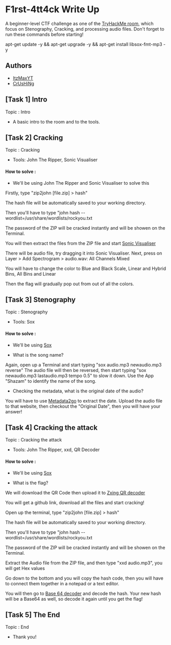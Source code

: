 # F1rst-4tt4ck Write Up
A beginner-level CTF challenge as one of the [TryHackMe room](https://tryhackme.com/room/f4), which focus on Stenography, Cracking, and processing audio files.
Don't forget to run these commands before starting!

apt-get update -y && apt-get upgrade -y && apt-get install libsox-fmt-mp3 -y


## Authors 
* [ItzMaxYT](https://tryhackme.com/p/ItzMaxYT)
* [CrUsHiNg](https://tryhackme.com/p/CrUsHiNg)

## [Task 1] Intro
Topic : Intro
* A basic intro to the room and to the tools.

## [Task 2] Cracking
Topic : Cracking
* Tools: John The Ripper, Sonic Visualiser

#### How to solve : 
* We'll be using John The Ripper and Sonic Visualiser to solve this

Firstly, type "zip2john [file.zip] > hash"

The hash file will be automatically saved to your working directory.

Then you'll have to type "john hash --wordlist=/usr/share/wordlists/rockyou.txt

The password of the ZIP will be cracked instantly and will be showen on the Terminal.

You will then extract the files from the ZIP file and start [Sonic Visualiser](https://www.sonicvisualiser.org/)

There will be audio file, try dragging it into Sonic Visualiser. Next, press on Layer > Add Spectrogram > audio.wav: All Channels Mixed

You will have to change the color to Blue and Black
Scale, Linear and Hybrid
Bins, All Bins and Linear

Then the flag will gradually pop out from out of all the colors.

## [Task 3] Stenography
Topic : Stenography
* Tools: Sox

#### How to solve : 
* We'll be using [Sox](http://sox.sourceforge.net/)

* What is the song name?

Again, open up a Terminal and start typing "sox audio.mp3 newaudio.mp3 reverse"
The audio file will then be reversed, then start typing "sox newaudio.mp3 lastaudio.mp3 tempo 0.5" to slow it down.
Use the App "Shazam" to identify the name of the song.

* Checking the metadata, what is the original date of the audio?

You will have to use [Metadata2go](https://www.metadata2go.com/) to extract the date.
Upload the audio file to that website, then checkout the "Original Date", then you will have your answer!


## [Task 4] Cracking the attack
Topic : Cracking the attack
* Tools: John The Ripper, xxd, QR Decoder

#### How to solve : 
* We'll be using [Sox](http://sox.sourceforge.net/)

* What is the flag?

We will download the QR Code then upload it to [Zxing QR decoder](https://zxing.org/w/decode.jspx)

You will get a github link, download all the files and start cracking!

Open up the terminal, type "zip2john [file.zip] > hash"

The hash file will be automatically saved to your working directory.

Then you'll have to type "john hash --wordlist=/usr/share/wordlists/rockyou.txt

The password of the ZIP will be cracked instantly and will be showen on the Terminal.

Extract the Audio file from the ZIP file, and then type "xxd audio.mp3", you will get Hex values

Go down to the bottom and you will copy the hash code, then you will have to connect them together in a notepad or a text editor.

You will then go to [Base 64 decoder](https://www.base64decode.org/) and decode the hash. Your new hash will be a Base64 as well, so decode it again until you get the flag!

## [Task 5] The End
Topic : End
* Thank you!









